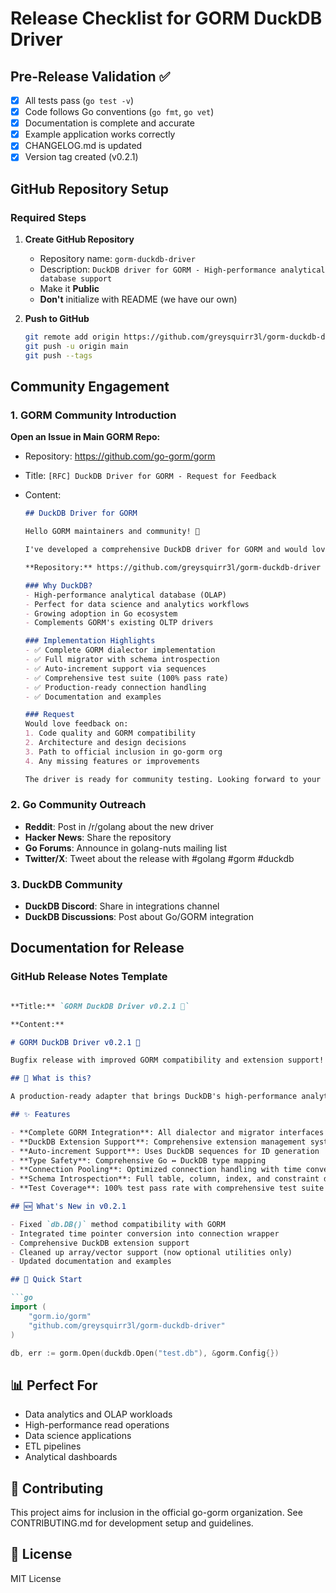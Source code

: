 # Release Checklist for GORM DuckDB Driver

## Pre-Release Validation ✅

- [x] All tests pass (`go test -v`)
- [x] Code follows Go conventions (`go fmt`, `go vet`)
- [x] Documentation is complete and accurate
- [x] Example application works correctly
- [x] CHANGELOG.md is updated
- [x] Version tag created (v0.2.1)

## GitHub Repository Setup

### Required Steps

1. **Create GitHub Repository**
   - Repository name: `gorm-duckdb-driver`
   - Description: `DuckDB driver for GORM - High-performance analytical database support`
   - Make it **Public**
   - **Don't** initialize with README (we have our own)

2. **Push to GitHub**

   ```bash
   git remote add origin https://github.com/greysquirr3l/gorm-duckdb-driver.git
   git push -u origin main
   git push --tags
   ```

## Community Engagement

### 1. GORM Community Introduction

**Open an Issue in Main GORM Repo:**

- Repository: https://github.com/go-gorm/gorm
- Title: `[RFC] DuckDB Driver for GORM - Request for Feedback`
- Content:

  ```markdown
  ## DuckDB Driver for GORM

  Hello GORM maintainers and community! 👋

  I've developed a comprehensive DuckDB driver for GORM and would love to get your feedback before proposing it for official inclusion.

  **Repository:** https://github.com/greysquirr3l/gorm-duckdb-driver

  ### Why DuckDB?
  - High-performance analytical database (OLAP)
  - Perfect for data science and analytics workflows
  - Growing adoption in Go ecosystem
  - Complements GORM's existing OLTP drivers

  ### Implementation Highlights
  - ✅ Complete GORM dialector implementation
  - ✅ Full migrator with schema introspection
  - ✅ Auto-increment support via sequences
  - ✅ Comprehensive test suite (100% pass rate)
  - ✅ Production-ready connection handling
  - ✅ Documentation and examples

  ### Request
  Would love feedback on:
  1. Code quality and GORM compatibility
  2. Architecture and design decisions
  3. Path to official inclusion in go-gorm org
  4. Any missing features or improvements

  The driver is ready for community testing. Looking forward to your thoughts!
  ```

### 2. Go Community Outreach

- **Reddit**: Post in /r/golang about the new driver
- **Hacker News**: Share the repository
- **Go Forums**: Announce in golang-nuts mailing list
- **Twitter/X**: Tweet about the release with #golang #gorm #duckdb

### 3. DuckDB Community

- **DuckDB Discord**: Share in integrations channel
- **DuckDB Discussions**: Post about Go/GORM integration

## Documentation for Release

### GitHub Release Notes Template

```markdown

**Title:** `GORM DuckDB Driver v0.2.1 🚀`

**Content:**

# GORM DuckDB Driver v0.2.1 🚀

Bugfix release with improved GORM compatibility and extension support!

## 🎯 What is this?

A production-ready adapter that brings DuckDB's high-performance analytical capabilities to the GORM ecosystem. Perfect for data science, analytics, and high-throughput applications.

## ✨ Features

- **Complete GORM Integration**: All dialector and migrator interfaces implemented
- **DuckDB Extension Support**: Comprehensive extension management system
- **Auto-increment Support**: Uses DuckDB sequences for ID generation
- **Type Safety**: Comprehensive Go ↔ DuckDB type mapping
- **Connection Pooling**: Optimized connection handling with time conversion
- **Schema Introspection**: Full table, column, index, and constraint discovery
- **Test Coverage**: 100% test pass rate with comprehensive test suite

## 🆕 What's New in v0.2.1

- Fixed `db.DB()` method compatibility with GORM
- Integrated time pointer conversion into connection wrapper
- Comprehensive DuckDB extension support
- Cleaned up array/vector support (now optional utilities only)
- Updated documentation and examples

## 🚀 Quick Start

```go
import (
    "gorm.io/gorm"
    "github.com/greysquirr3l/gorm-duckdb-driver"
)

db, err := gorm.Open(duckdb.Open("test.db"), &gorm.Config{})
```

## 📊 Perfect For

- Data analytics and OLAP workloads
- High-performance read operations
- Data science applications
- ETL pipelines
- Analytical dashboards

## 🤝 Contributing

This project aims for inclusion in the official go-gorm organization.
See CONTRIBUTING.md for development setup and guidelines.

## 📄 License

MIT License
```
